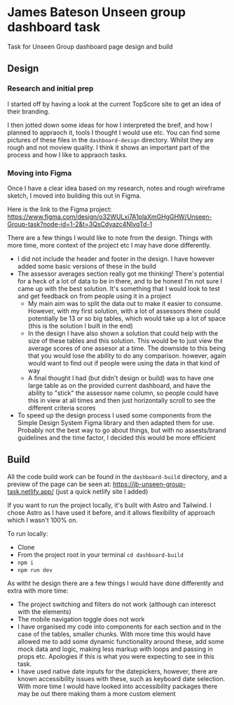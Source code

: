 # James Bateson Unseen group dashboard task
Task for Unseen Group dashboard page design and build

## Design

### Research and initial prep

I started off by having a look at the current TopScore site to get an idea of their branding.

I then jotted down some ideas for how I interpreted the breif, and how I planned to appraoch it, tools I thought I would use etc. You can find some pictures of these files in the `dashboard-design` directory. Whilst they are rough and not moview quality. I think it shows an important part of the process and how I like to appraoch tasks.

### Moving into Figma

Once I have a clear idea based on my research, notes and rough wireframe sketch, I moved into building this out in Figma.

Here is the link to the Figma project: https://www.figma.com/design/o32WULxi7A1plaXmGHgGHW/Unseen-Group-task?node-id=1-2&t=3QsCdyazc4NIvqTd-1

There are a few things I would like to note from the design. Things with more time, more context of the project etc I may have done differently.

* I did not include the header and footer in the design. I have however added some basic versions of these in the build
* The assessor averages section really got me thinking! There's potential for a heck of a lot of data to be in there, and to be honest I'm not sure I came up with the best solution. It's something that I would look to test and get feedback on from people using it in a project
    * My main aim was to split the data out to make it easier to consume. However, with my first solution, with a lot of assessors there could potentially be 13 or so big tables, which would take up a lot of space (this is the solution I built in the end)
    * In the design I have also shown a solution that could help with the size of these tables and this solution. This would be to just view the average scores of one assesor at a time. The downside to this being that you would lose the ability to do any comparison. however, again would want to find out if people were using the data in that kind of way
    * A final thought I had (but didn't design or build) was to have one large table as on the provided current dashboard, and have the ability to "stick" the assessor name column, so people could have this in view at all times and then just horizontally scroll to see the different criteria scores
* To speed up the design process I used some components from the Simple Design System Figma library and then adapted them for use. Probably not the best way to go about things, but with no assests/brand guidelines and the time factor, I decided this would be more efficient

## Build

All the code build work can be found in the `dashboard-build` directory, and a preview of the page can be seen at: https://jb-unseen-group-task.netlify.app/ (just a quick netlify site I added)

If you want to run the project locally, it's built with Astro and Tailwind. I chose Astro as I have used it before, and it allows flexibility of approach which I wasn't 100% on.

To run locally:

* Clone
* From the project root in your terminal `cd dashboard-build`
* `npm i`
* `npm run dev` 

As witht he design there are a few things I would have done differently and extra with more time:

* The project switching and filters do not work (although can interesct with the elements)
* The mobile navigation toggle does not work
* I have organised my code into components for each section and in the case of the tables, smaller chunks. With more time this would have allowed me to add some dynamic functionality around these, add some mock data and logic, making less markup with loops and passing in props etc. Apologies if this is what you were expecting to see in this task.
* I have used native date inputs for the datepickers, however, there are known accessibility issues with these, such as keyboard date selection. With more time I would have looked into accessibility packages there may be out there making them a more custom element
